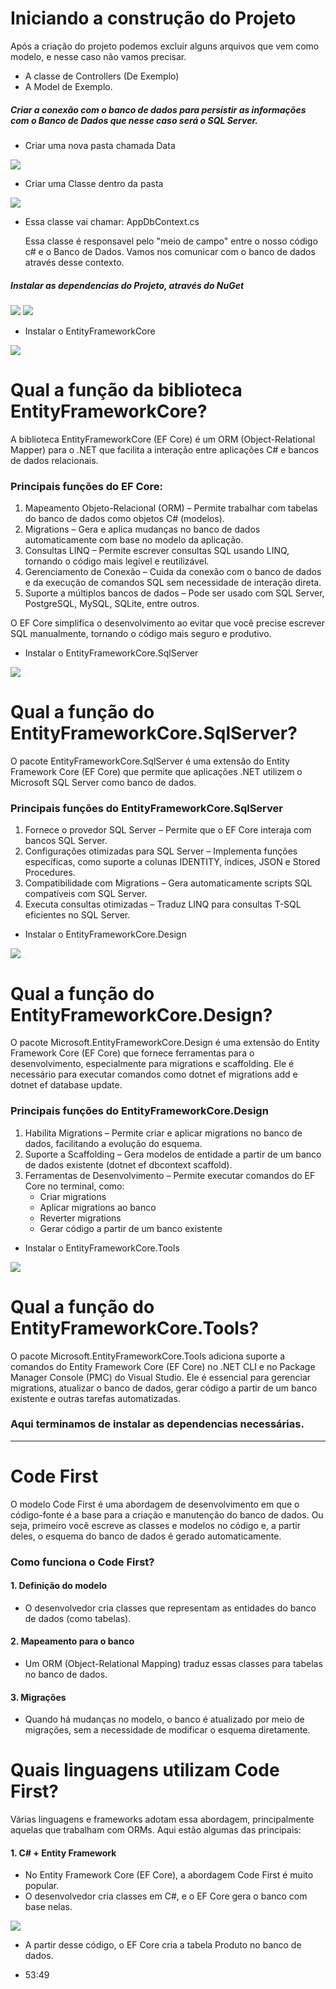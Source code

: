 # Iniciando a construção do Projeto

Após a criação do projeto podemos excluir alguns arquivos que vem como modelo, e nesse caso não vamos precisar.

- A classe de Controllers (De Exemplo)
- A Model de Exemplo.

##### Criar a conexão com o banco de dados para persistir as informações com o Banco de Dados que nesse caso será o SQL Server. 

- Criar uma nova pasta chamada Data

 <img src="https://github.com/JosiTubaroski/App_DBContext/blob/main/img/01_CriarPastaData.png"/>

- Criar uma Classe dentro da pasta

 <img src="https://github.com/JosiTubaroski/App_DBContext/blob/main/img/02_CriarClasse.png"/>

- Essa classe vai chamar: AppDbContext.cs

  Essa classe é responsavel pelo "meio de campo" entre o nosso código c# e o Banco de Dados.
  Vamos nos comunicar com o banco de dados através desse contexto.

##### Instalar as dependencias do Projeto, através do NuGet

<img src="https://github.com/JosiTubaroski/App_DBContext/blob/main/img/03_Pacote_NuGet.png"/>

<img src="https://github.com/JosiTubaroski/App_DBContext/blob/main/img/04_Pacote_Nuget_2.png"/>

- Instalar o EntityFrameworkCore

 <img src="https://github.com/JosiTubaroski/App_DBContext/blob/main/img/05_EntityFrameworkCore.png"/>

 # Qual a função da biblioteca EntityFrameworkCore?

A biblioteca EntityFrameworkCore (EF Core) é um ORM (Object-Relational Mapper) para o .NET que facilita a interação entre aplicações C# e bancos de dados relacionais.

### Principais funções do EF Core:

1. Mapeamento Objeto-Relacional (ORM) – Permite trabalhar com tabelas do banco de dados como objetos C# (modelos).
2. Migrations – Gera e aplica mudanças no banco de dados automaticamente com base no modelo da aplicação.
3. Consultas LINQ – Permite escrever consultas SQL usando LINQ, tornando o código mais legível e reutilizável.
4. Gerenciamento de Conexão – Cuida da conexão com o banco de dados e da execução de comandos SQL sem necessidade de interação direta.
5. Suporte a múltiplos bancos de dados – Pode ser usado com SQL Server, PostgreSQL, MySQL, SQLite, entre outros.

O EF Core simplifica o desenvolvimento ao evitar que você precise escrever SQL manualmente, tornando o código mais seguro e produtivo. 

 - Instalar o EntityFrameworkCore.SqlServer

 <img src="https://github.com/JosiTubaroski/App_DBContext/blob/main/img/06_EntityFrameworkSQL.png"/>

# Qual a função do EntityFrameworkCore.SqlServer?

O pacote EntityFrameworkCore.SqlServer é uma extensão do Entity Framework Core (EF Core) que permite que aplicações .NET utilizem o Microsoft SQL Server como banco de dados.

### Principais funções do EntityFrameworkCore.SqlServer

1. Fornece o provedor SQL Server – Permite que o EF Core interaja com bancos SQL Server.
2. Configurações otimizadas para SQL Server – Implementa funções específicas, como suporte a colunas IDENTITY, índices, JSON e Stored Procedures.
3. Compatibilidade com Migrations – Gera automaticamente scripts SQL compatíveis com SQL Server.
4. Executa consultas otimizadas – Traduz LINQ para consultas T-SQL eficientes no SQL Server.

- Instalar o EntityFrameworkCore.Design

<img src="https://github.com/JosiTubaroski/App_DBContext/blob/main/img/07_EntityFrameworkDesign.png"/>

# Qual a função do EntityFrameworkCore.Design?

O pacote Microsoft.EntityFrameworkCore.Design é uma extensão do Entity Framework Core (EF Core) que fornece ferramentas para o desenvolvimento, especialmente para migrations e scaffolding. Ele é necessário para executar comandos como dotnet ef migrations add e dotnet ef database update.

### Principais funções do EntityFrameworkCore.Design

1. Habilita Migrations – Permite criar e aplicar migrations no banco de dados, facilitando a evolução do esquema.
2. Suporte a Scaffolding – Gera modelos de entidade a partir de um banco de dados existente (dotnet ef dbcontext scaffold).
3. Ferramentas de Desenvolvimento – Permite executar comandos do EF Core no terminal, como:
   - Criar migrations
   - Aplicar migrations ao banco
   - Reverter migrations
   - Gerar código a partir de um banco existente

- Instalar o EntityFrameworkCore.Tools

 <img src="https://github.com/JosiTubaroski/App_DBContext/blob/main/img/08_EntityCoreTools.png"/>

# Qual a função do EntityFrameworkCore.Tools?
 
O pacote Microsoft.EntityFrameworkCore.Tools adiciona suporte a comandos do Entity Framework Core (EF Core) no .NET CLI e no Package Manager Console (PMC) do Visual Studio. Ele é essencial para gerenciar migrations, atualizar o banco de dados, gerar código a partir de um banco existente e outras tarefas automatizadas.

### Aqui terminamos de instalar as dependencias necessárias.

----------------------------------------------------------------------------------------------------------------------------------------------------------------------------------------

# Code First 

O modelo Code First é uma abordagem de desenvolvimento em que o código-fonte é a base para a criação e manutenção do banco de dados. Ou seja, primeiro você escreve as classes e modelos no código e, a partir deles, o esquema do banco de dados é gerado automaticamente.

### Como funciona o Code First?

#### 1. Definição do modelo

- O desenvolvedor cria classes que representam as entidades do banco de dados (como tabelas).

#### 2. Mapeamento para o banco

- Um ORM (Object-Relational Mapping) traduz essas classes para tabelas no banco de dados.

#### 3. Migrações

- Quando há mudanças no modelo, o banco é atualizado por meio de migrações, sem a necessidade de modificar o esquema diretamente.

# Quais linguagens utilizam Code First?

Várias linguagens e frameworks adotam essa abordagem, principalmente aquelas que trabalham com ORMs. Aqui estão algumas das principais:

#### 1. C# + Entity Framework

- No Entity Framework Core (EF Core), a abordagem Code First é muito popular.
- O desenvolvedor cria classes em C#, e o EF Core gera o banco com base nelas.

<img src="https://github.com/JosiTubaroski/App_DBContext/blob/main/img/09_Code_First.png"/>

- A partir desse código, o EF Core cria a tabela Produto no banco de dados.
 
- 53:49
